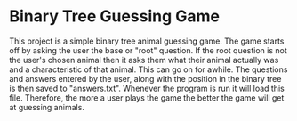 # Binary Tree Guessing Game

This project is a simple binary tree animal guessing game. The game starts off by asking the user the base or "root" question. If the root question is not the user's chosen animal then it asks them what their animal actually was and a characteristic of that animal. This can go on for awhile. The questions and answers entered by the user, along with the position in the binary tree is then saved to "answers.txt". Whenever the program is run it will load this file. Therefore, the more a user plays the game the better the game will get at guessing animals.

